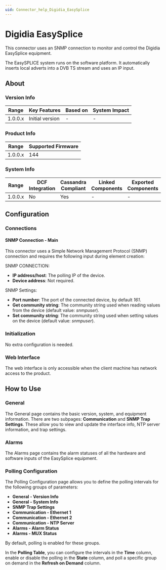 ```yaml
---
uid: Connector_help_Digidia_EasySplice
---
```


# Digidia EasySplice

This connector uses an SNMP connection to monitor and control the Digidia EasySplice equipment.

The EasySPLICE system runs on the software platform. It automatically inserts local adverts into a DVB TS stream and uses an IP input.

## About

### Version Info

| **Range** | **Key Features** | **Based on** | **System Impact** |
|-----------|------------------|--------------|-------------------|
| 1.0.0.x   | Initial version  | \-           | \-                |

### Product Info

| Range     | Supported Firmware     |
|-----------|------------------------|
| 1.0.0.x   | 144                    |

### System Info

| Range     | DCF Integration     | Cassandra Compliant     | Linked Components     | Exported Components     |
|-----------|---------------------|-------------------------|-----------------------|-------------------------|
| 1.0.0.x   | No                  | Yes                     | \-                    | \-                      |

## Configuration

### Connections

#### SNMP Connection - Main

This connector uses a Simple Network Management Protocol (SNMP) connection and requires the following input during element creation:

SNMP CONNECTION:

- **IP address/host**: The polling IP of the device.
- **Device address**: Not required.

SNMP Settings:

- **Port number**: The port of the connected device, by default *161*.
- **Get community string**: The community string used when reading values from the device (default value: *snmpuser*).
- **Set community string**: The community string used when setting values on the device (default value: *snmpuser*).

### Initialization

No extra configuration is needed.

### Web Interface

The web interface is only accessible when the client machine has network access to the product.

## How to Use

### General

The General page contains the basic version, system, and equipment information. There are two subpages: **Communication** and **SNMP Trap Settings**. These allow you to view and update the interface info, NTP server information, and trap settings.

### Alarms

The Alarms page contains the alarm statuses of all the hardware and software inputs of the EasySplice equipment.

### Polling Configuration

The Polling Configuration page allows you to define the polling intervals for the following groups of parameters:

- **General - Version Info**
- **General - System Info**
- **SNMP Trap Settings**
- **Communication - Ethernet 1**
- **Communication - Ethernet 2**
- **Communication - NTP Server**
- **Alarms - Alarm Status**
- **Alarms - MUX Status**

By default, polling is enabled for these groups.

In the **Polling Table**, you can configure the intervals in the **Time** column, enable or disable the polling in the **State** column, and poll a specific group on demand in the **Refresh on Demand** column.
